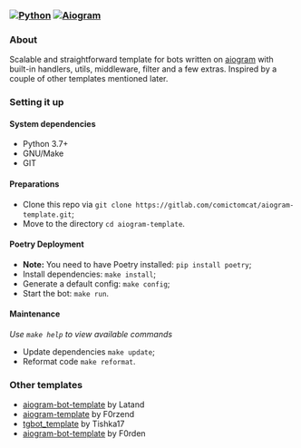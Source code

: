 ### [![Python](https://img.shields.io/badge/Python-3.7%2B-blue)](https://www.python.org/downloads/)  [![Aiogram](https://img.shields.io/badge/aiogram-2.11.2-blue)](https://pypi.org/project/aiogram/) 

### About
Scalable and straightforward template for bots written on [aiogram](https://github.com/aiogram/aiogram) with built-in handlers, utils, middleware, filter and a few extras. Inspired by a couple of other templates mentioned later.

### Setting it up

#### System dependencies
- Python 3.7+
- GNU/Make
- GIT

#### Preparations
- Clone this repo via `git clone https://gitlab.com/comictomcat/aiogram-template.git`;
- Move to the directory `cd aiogram-template`.

#### Poetry Deployment
- **Note:** You need to have Poetry installed: `pip install poetry`;
- Install dependencies: `make install`;
- Generate a default config: `make config`;
- Start the bot: `make run`.

#### Maintenance
*Use `make help` to view available commands*

- Update dependencies `make update`;
- Reformat code `make reformat`.



### Other templates
 - [aiogram-bot-template](https://github.com/Latand/aiogram-bot-template) by Latand
 - [aiogram-template](https://github.com/F0rzend/aiogram-template) by F0rzend
 - [tgbot_template](https://github.com/Tishka17/tgbot_template) by Tishka17
 - [aiogram-bot-template](https://github.com/Forden/aiogram-bot-template) by F0rden